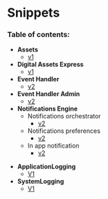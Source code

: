 # Snippets


### Table of contents:

<!--ts-->
   * **Assets**
     * [v1](assets/v1/README.md)
   * **Digital Assets Express**
     * [v1](assetsexpress/v1/README.md)
   * **Event Handler**
     * [v2](eventhandler/v2/README.md)
   * **Event Handler Admin**
     * [v2](eventhandleradmin/v2/README.md)
   * **Notifications Engine**
     * Notifications orchestrator 	
       * [v2](notif-orchestrator/v2/README.md)
     * Notifications preferences
       * [v2](notif-preferences/v2/README.md)
     * In app notification
       * [v2](in-app-notification/v2/README.md)
<!--te-->
* **ApplicationLogging**
	* [V1](applicationlogging/v1/README.md) 
* **SystemLogging**
	* [V1](systemlogging/v1/README.md) 

